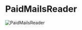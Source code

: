 # PaidMailsReader

![PaidMailsReader](https://raw.githubusercontent.com/paidmailsreader/paidmailsreader.github.io/master/docs/img/scr/pmr.png)
